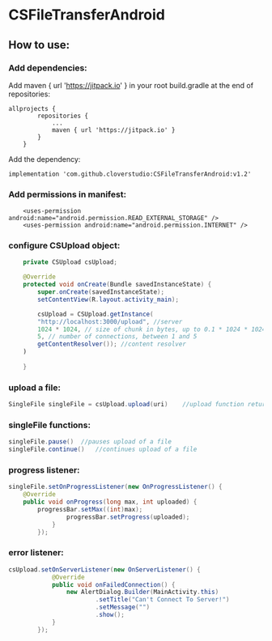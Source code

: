 # CSFileTransferAndroid

## How to use:

### Add dependencies:
Add maven { url 'https://jitpack.io' } in your root build.gradle at the end of repositories:
```
allprojects {
		repositories {
			...
			maven { url 'https://jitpack.io' }
		}
	}
```
Add the dependency:
```
implementation 'com.github.cloverstudio:CSFileTransferAndroid:v1.2'
```

### Add permissions in manifest:
```
    <uses-permission android:name="android.permission.READ_EXTERNAL_STORAGE" />
    <uses-permission android:name="android.permission.INTERNET" />
```

### configure CSUpload object:
```Java
    private CSUpload csUpload;

    @Override
    protected void onCreate(Bundle savedInstanceState) {
        super.onCreate(savedInstanceState);
        setContentView(R.layout.activity_main);

        csUpload = CSUpload.getInstance(
	    "http://localhost:3000/upload", //server
	    1024 * 1024, // size of chunk in bytes, up to 0.1 * 1024 * 1024
	    5, // number of connections, between 1 and 5 
	    getContentResolver()); //content resolver
	)
        
    }
```

### upload a file:
```Java
SingleFile singleFile = csUpload.upload(uri)	//upload function returns singleFile object, a file currently uploading, you can also add another argument, url that overrides the previously set url on CSUpload only for current file
```

### singleFile functions:
```Java
singleFile.pause()	//pauses upload of a file
singleFile.continue()	//continues upload of a file
```

### progress listener:
```Java
singleFile.setOnProgressListener(new OnProgressListener() {
	@Override
	public void onProgress(long max, int uploaded) {
		progressBar.setMax((int)max);
                progressBar.setProgress(uploaded);
            }
        });
```
### error listener:
```Java
csUpload.setOnServerListener(new OnServerListener() {
            @Override
            public void onFailedConnection() {
                new AlertDialog.Builder(MainActivity.this)
                        .setTitle("Can't Connect To Server!")
                        .setMessage("")
                        .show();
            }
        });
```
